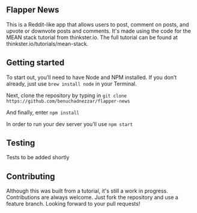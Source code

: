 ## Flapper News
This is a Reddit-like app that allows users to post, comment on posts, and upvote or downvote posts and comments. It's made using the code for the MEAN stack tutorial from thinkster.io. The full tutorial can be found at thinkster.io/tutorials/mean-stack.

## Getting started
To start out, you’ll need to have Node and NPM installed. If you don’t already, just use 
  `brew install node`
in your Terminal.

Next, clone the repository by typing in 
  `git clone https://github.com/benuchadnezzar/flapper-news`

And finally, enter 
  `npm install`

In order to run your dev server you’ll use
  `npm start`
  
## Testing
Tests to be added shortly

## Contributing
Although this was built from a tutorial, it's still a work in progress. Contributions are always welcome. Just fork the repository and use a feature branch. Looking forward to your pull requests!
